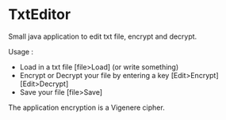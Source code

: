 # TxtEditor
Small java application to edit txt file, encrypt and decrypt.

Usage :
- Load in a txt file [file>Load] (or write something)
- Encrypt or Decrypt your file by entering a key [Edit>Encrypt] [Edit>Decrypt]
- Save your file [file>Save]

The application encryption is a Vigenere cipher.
